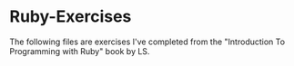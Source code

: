 # Ruby-Exercises
The following files are exercises I've completed from the "Introduction To Programming with Ruby" book by LS.
